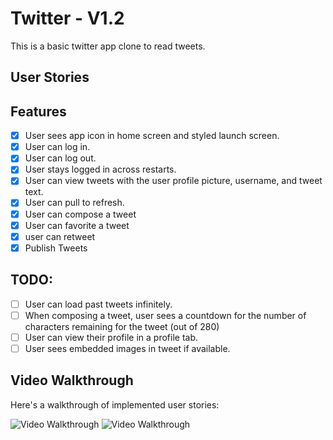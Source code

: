 # Twitter - V1.2

This is a basic twitter app clone to read tweets.


## User Stories
## Features
- [x] User sees app icon in home screen and styled launch screen. 
- [x] User can log in. 
- [x] User can log out. 
- [x] User stays logged in across restarts.
- [x] User can view tweets with the user profile picture, username, and tweet text. 
- [x] User can pull to refresh.
- [x] User can compose a tweet
- [x] User can favorite a tweet
- [x] user can retweet 
- [x] Publish Tweets

## **TODO**:

- [ ] User can load past tweets infinitely. 
- [ ] When composing a tweet, user sees a countdown for the number of characters remaining for the tweet (out of 280)
- [ ] User can view their profile in a profile tab.
- [ ] User sees embedded images in tweet if available.

## Video Walkthrough

Here's a walkthrough of implemented user stories:

<img src='http://g.recordit.co/kq7MjXGTVA.gif' title='Video Walkthrough' width='' alt='Video Walkthrough' />

<img src='https://recordit.co/XS1jXxajqj.gif' title='Video Walkthrough' width='' alt='Video Walkthrough' />
